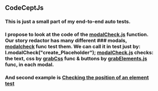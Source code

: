 ## CodeCeptJs

### This is just a small part of my end-to-end auto tests. 
### I propose to look at the code of the [modalCheck.js](https://github.com/Mybono/CodeCeptJs/blob/main/modalCheck.js) function. Our story redactor has many different ### modals, [modalcheck](https://github.com/Mybono/CodeCeptJs/blob/main/modalCheck.js) func test them. We can call it in test just by: I.modalCheck("create_Placeholder"); [modalCheck.js](https://github.com/Mybono/CodeCeptJs/blob/main/modalCheck.js) checks: the text, css by [grabCss](https://github.com/Mybono/CodeCeptJs/blob/main/grabCss.js) func & buttons by [grabElements.js](https://github.com/Mybono/CodeCeptJs/blob/main/grabElements.js) func, in each modal.

### And second example is [Checking the position of an element test](https://github.com/Mybono/CodeCeptJs/blob/main/checkPos.js)
